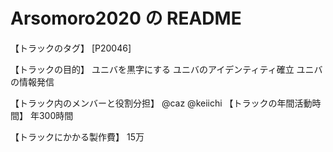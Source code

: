 # Arsomoro2020 の README

【トラックのタグ】
[P20046]

【トラックの目的】
ユニバを黒字にする
ユニバのアイデンティティ確立
ユニバの情報発信　

【トラック内のメンバーと役割分担】
@caz
@keiichi
【トラックの年間活動時間】
年300時間

【トラックにかかる製作費】
15万





